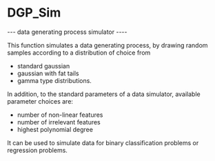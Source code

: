 # DGP_Sim
--- data generating process simulator ----

This function simulates a data generating process, by drawing random samples according to a distribution of choice from
- standard gaussian
- gaussian with fat tails
- gamma
type distributions.
 
In addition, to the standard parameters of a data simulator, available parameter choices are:
- number of non-linear features
- number of irrelevant features
- highest polynomial degree

It can be used to simulate data for binary classification problems or regression problems.
